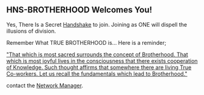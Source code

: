 ## HNS-BROTHERHOOD Welcomes You!

Yes, There Is a Secret [Handshake](https://handshake.org/) to join. Joining as ONE will dispell the illusions of division. 

Remember What TRUE BROTHERHOOD is...
Here is a reminder;

["That which is most sacred surrounds the concept of Brotherhood.
That which is most joyful lives in the consciousness that there exists cooperation of Knowledge.
Such thought affirms that somewhere there are living True Co-workers.
Let us recall the fundamentals which lead to Brotherhood."](http://agniyoga.org/ay_en/Brotherhood.php)

contact the [Network Manager](http://admin.networkmanager/). 
